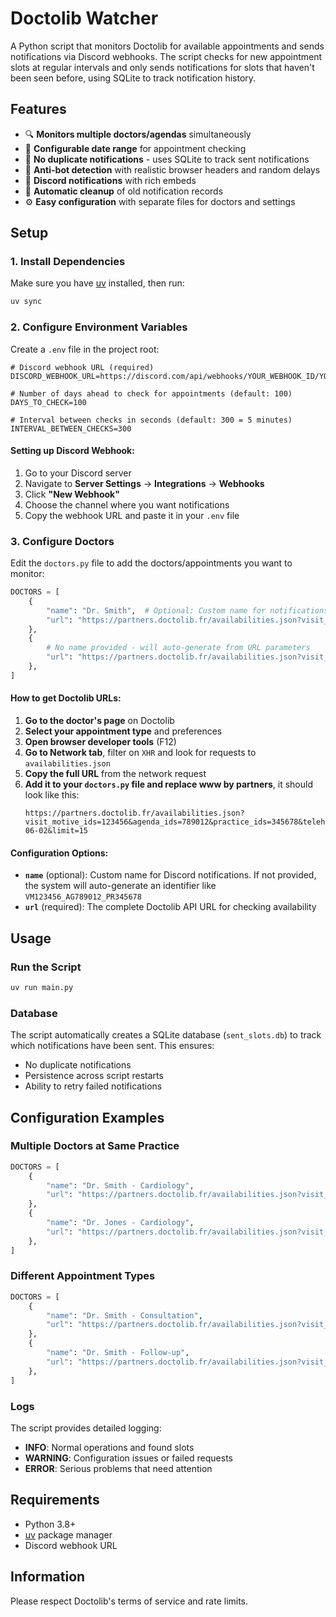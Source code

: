 # Doctolib Watcher

A Python script that monitors Doctolib for available appointments and sends notifications via Discord webhooks. The script checks for new appointment slots at regular intervals and only sends notifications for slots that haven't been seen before, using SQLite to track notification history.

## Features

- 🔍 **Monitors multiple doctors/agendas** simultaneously
- 📅 **Configurable date range** for appointment checking
- 🚫 **No duplicate notifications** - uses SQLite to track sent notifications
- 🤖 **Anti-bot detection** with realistic browser headers and random delays
- 💬 **Discord notifications** with rich embeds
- 🧹 **Automatic cleanup** of old notification records
- ⚙️ **Easy configuration** with separate files for doctors and settings

## Setup

### 1. Install Dependencies

Make sure you have [uv](https://docs.astral.sh/uv/) installed, then run:

```bash
uv sync
```


### 2. Configure Environment Variables

Create a `.env` file in the project root:

```env
# Discord webhook URL (required)
DISCORD_WEBHOOK_URL=https://discord.com/api/webhooks/YOUR_WEBHOOK_ID/YOUR_WEBHOOK_TOKEN

# Number of days ahead to check for appointments (default: 100)
DAYS_TO_CHECK=100

# Interval between checks in seconds (default: 300 = 5 minutes)
INTERVAL_BETWEEN_CHECKS=300
```

#### Setting up Discord Webhook:

1. Go to your Discord server
2. Navigate to **Server Settings** → **Integrations** → **Webhooks**
3. Click **"New Webhook"**
4. Choose the channel where you want notifications
5. Copy the webhook URL and paste it in your `.env` file

### 3. Configure Doctors

Edit the `doctors.py` file to add the doctors/appointments you want to monitor:

```python
DOCTORS = [
    {
        "name": "Dr. Smith",  # Optional: Custom name for notifications
        "url": "https://partners.doctolib.fr/availabilities.json?visit_motive_ids=123456&agenda_ids=789012&practice_ids=345678&telehealth=false&start_date=2025-06-02&limit=15"
    },
    {
        # No name provided - will auto-generate from URL parameters
        "url": "https://partners.doctolib.fr/availabilities.json?visit_motive_ids=654321&agenda_ids=210987&practice_ids=876543&telehealth=false&start_date=2025-06-02&limit=15"
    },
]
```

#### How to get Doctolib URLs:

1. **Go to the doctor's page** on Doctolib
2. **Select your appointment type** and preferences
3. **Open browser developer tools** (F12)
4. **Go to Network tab**, filter on ``XHR`` and look for requests to `availabilities.json`
5. **Copy the full URL** from the network request
6. **Add it to your `doctors.py` file and replace www by partners**, it should look like this:
   ```
   https://partners.doctolib.fr/availabilities.json?visit_motive_ids=123456&agenda_ids=789012&practice_ids=345678&telehealth=false&start_date=2025-06-02&limit=15
   ```

#### Configuration Options:

- **`name`** (optional): Custom name for Discord notifications. If not provided, the system will auto-generate an identifier like `VM123456_AG789012_PR345678`
- **`url`** (required): The complete Doctolib API URL for checking availability

## Usage

### Run the Script

```bash
uv run main.py
```

### Database

The script automatically creates a SQLite database (`sent_slots.db`) to track which notifications have been sent. This ensures:
- No duplicate notifications
- Persistence across script restarts
- Ability to retry failed notifications

## Configuration Examples

### Multiple Doctors at Same Practice
```python
DOCTORS = [
    {
        "name": "Dr. Smith - Cardiology",
        "url": "https://partners.doctolib.fr/availabilities.json?visit_motive_ids=123456&agenda_ids=111111&practice_ids=999999&telehealth=false&start_date=2025-06-02&limit=15"
    },
    {
        "name": "Dr. Jones - Cardiology", 
        "url": "https://partners.doctolib.fr/availabilities.json?visit_motive_ids=123456&agenda_ids=222222&practice_ids=999999&telehealth=false&start_date=2025-06-02&limit=15"
    },
]
```

### Different Appointment Types
```python
DOCTORS = [
    {
        "name": "Dr. Smith - Consultation",
        "url": "https://partners.doctolib.fr/availabilities.json?visit_motive_ids=111111&agenda_ids=123456&practice_ids=999999&telehealth=false&start_date=2025-06-02&limit=15"
    },
    {
        "name": "Dr. Smith - Follow-up",
        "url": "https://partners.doctolib.fr/availabilities.json?visit_motive_ids=222222&agenda_ids=123456&practice_ids=999999&telehealth=false&start_date=2025-06-02&limit=15"
    },
]
```

### Logs

The script provides detailed logging:
- **INFO**: Normal operations and found slots
- **WARNING**: Configuration issues or failed requests
- **ERROR**: Serious problems that need attention

## Requirements

- Python 3.8+
- [uv](https://docs.astral.sh/uv/) package manager
- Discord webhook URL

## Information

Please respect Doctolib's terms of service and rate limits.